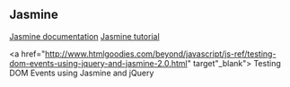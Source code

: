 ## Jasmine

<a href="http://jasmine.github.io/2.3/introduction.html" target="_blank">
Jasmine documentation</a>

<a href="http://evanhahn.com/how-do-i-jasmine/" target="_blank">
Jasmine tutorial</a>

<a href="http://www.htmlgoodies.com/beyond/javascript/js-ref/testing-dom-events-using-jquery-and-jasmine-2.0.html" target"_blank">
Testing DOM Events using Jasmine and jQuery</a>


